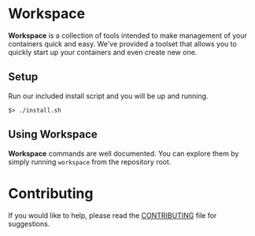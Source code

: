 # Workspace

**Workspace** is a collection of tools intended to make management of your containers quick and easy. We've provided a toolset that allows you to quickly start up your containers and even create new one.

## Setup

Run our included install script and you will be up and running.

```
$> ./install.sh
```

## Using Workspace

**Workspace** commands are well documented. You can explore them by simply running `workspace` from the repository root.

# Contributing

If you would like to help, please read the [CONTRIBUTING][] file for suggestions.

[contributing]: CONTRIBUTING.md
